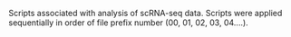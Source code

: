 Scripts associated with analysis of scRNA-seq data. Scripts were applied sequentially in order of file prefix number (00, 01, 02, 03, 04....).
